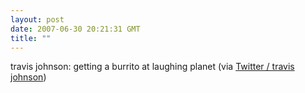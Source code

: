 ```yaml
---
layout: post
date: 2007-06-30 20:21:31 GMT
title: ""
---
```

travis johnson: getting a burrito at laughing planet (via <a href="http://twitter.com/travisj/statuses/128298592">Twitter / travis johnson</a>)